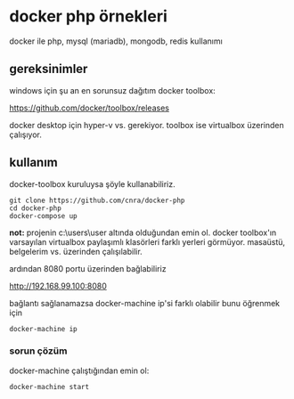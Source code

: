 # docker php örnekleri
docker ile php, mysql (mariadb), mongodb, redis kullanımı

## gereksinimler
windows için şu an en sorunsuz dağıtım docker toolbox:

https://github.com/docker/toolbox/releases

docker desktop için hyper-v vs. gerekiyor. toolbox ise virtualbox üzerinden çalışıyor.

## kullanım

docker-toolbox kuruluysa şöyle kullanabiliriz.

```
git clone https://github.com/cnra/docker-php
cd docker-php
docker-compose up
```

**not:** projenin c:\users\user altında olduğundan emin ol. docker toolbox'ın varsayılan virtualbox paylaşımlı klasörleri farklı yerleri görmüyor. masaüstü, belgelerim vs. üzerinden çalışılabilir. 

ardından 8080 portu üzerinden bağlabiliriz

http://192.168.99.100:8080

bağlantı sağlanamazsa docker-machine ip'si farklı olabilir bunu öğrenmek için

```
docker-machine ip
```


### sorun çözüm

docker-machine çalıştığından emin ol:

```
docker-machine start
```
